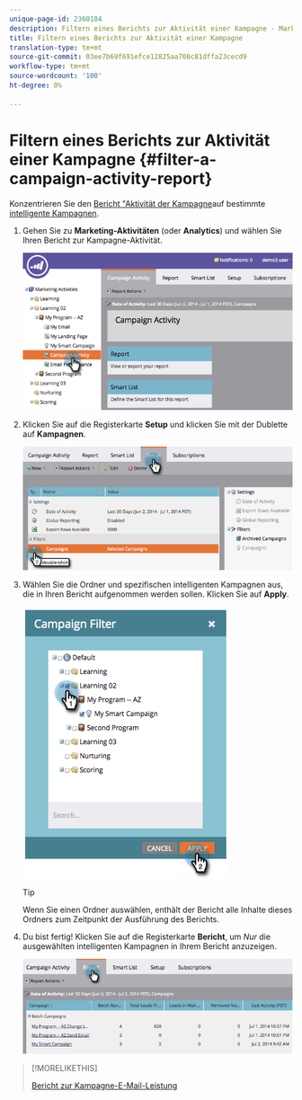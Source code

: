 ```yaml
---
unique-page-id: 2360184
description: Filtern eines Berichts zur Aktivität einer Kampagne - Marketing-Dokumente - Produktdokumentation
title: Filtern eines Berichts zur Aktivität einer Kampagne
translation-type: tm+mt
source-git-commit: 03ee7b69f691efce12825aa708c81dffa23cecd9
workflow-type: tm+mt
source-wordcount: '100'
ht-degree: 0%

---
```



# Filtern eines Berichts zur Aktivität einer Kampagne {#filter-a-campaign-activity-report}

Konzentrieren Sie den [Bericht &quot;Aktivität der Kampagne](/help/marketo/product-docs/reporting/basic-reporting/report-types/campaign-activity-report.md)auf bestimmte [intelligente Kampagnen](/help/marketo/product-docs/core-marketo-concepts/smart-campaigns/creating-a-smart-campaign/understanding-batch-and-trigger-smart-campaigns.md).

1. Gehen Sie zu **Marketing-Aktivitäten** (oder **Analytics**) und wählen Sie Ihren Bericht zur Kampagne-Aktivität.

   ![](assets/image2014-9-16-16-3a13-3a56.png)

1. Klicken Sie auf die Registerkarte **Setup** und klicken Sie mit der Dublette auf **Kampagnen**.

   ![](assets/image2014-9-16-16-3a14-3a1.png)

1. Wählen Sie die Ordner und spezifischen intelligenten Kampagnen aus, die in Ihren Bericht aufgenommen werden sollen. Klicken Sie auf **Apply**.

   ![](assets/image2014-9-16-16-3a14-3a11.png)

   >[!TIP]
   >
   >Wenn Sie einen Ordner auswählen, enthält der Bericht alle Inhalte dieses Ordners zum Zeitpunkt der Ausführung des Berichts.

1. Du bist fertig! Klicken Sie auf die Registerkarte **Bericht**, um _Nur_ die ausgewählten intelligenten Kampagnen in Ihrem Bericht anzuzeigen.

   ![](assets/image2014-9-16-16-3a14-3a32.png)

>[!MORELIKETHIS]
>
>[Bericht zur Kampagne-E-Mail-Leistung](/help/marketo/product-docs/reporting/basic-reporting/report-types/campaign-email-performance-report.md)
